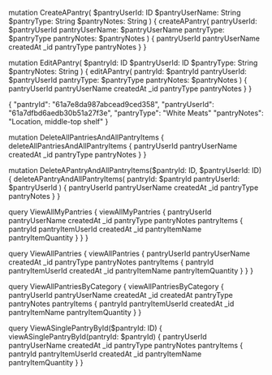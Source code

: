 <!-- *** Mutations *** -->
<!-- Create a pantry item -->
mutation CreateAPantry(
  $pantryUserId: ID
  $pantryUserName: String
  $pantryType: String
  $pantryNotes: String
) {
  createAPantry(
    pantryUserId: $pantryUserId
    pantryUserName: $pantryUserName
    pantryType: $pantryType
    pantryNotes: $pantryNotes
  ) {
    pantryUserId
    pantryUserName
    createdAt
    _id
    pantryType
    pantryNotes
  }
}

<!-- edit a pantry -->
mutation EditAPantry(
  $pantryId: ID
  $pantryUserId: ID
  $pantryType: String
  $pantryNotes: String
) {
  editAPantry(
    pantryId: $pantryId
    pantryUserId: $pantryUserId
    pantryType: $pantryType
    pantryNotes: $pantryNotes
  ) {
    pantryUserId
    pantryUserName
    createdAt
    _id
    pantryType
    pantryNotes
  }
}

<!-- Edit pantry arguments -->
{
  "pantryId": "61a7e8da987abcead9ced358",
  "pantryUserId": "61a7dfbd6aedb30b51a27f3e",
  "pantryType": "White Meats"
  "pantryNotes": "Location, middle-top shelf"
}

<!-- Delete all pantryies and all pantry items -->
mutation DeleteAllPantriesAndAllPantryItems {
  deleteAllPantriesAndAllPantryItems {
    pantryUserId
    pantryUserName
    createdAt
    _id
    pantryType
    pantryNotes
  }
}

<!-- delete a pantry and all pantry items -->
mutation DeleteAPantryAndAllPantryItems($pantryId: ID, $pantryUserId: ID) {
  deleteAPantryAndAllPantryItems(
    pantryId: $pantryId
    pantryUserId: $pantryUserId
  ) {
    pantryUserId
    pantryUserName
    createdAt
    _id
    pantryType
    pantryNotes
  }
}


<!-- *** Queries *** -->
<!-- Query to view all my pantries -->
query ViewAllMyPantries {
  viewAllMyPantries {
    pantryUserId
    pantryUserName
    createdAt
    _id
    pantryType
    pantryNotes
    pantryItems {
      pantryId
      pantryItemUserId
      createdAt
      _id
      pantryItemName
      pantryItemQuantity
    }
  }
}

<!-- Query all pantries -->
query ViewAllPantries {
  viewAllPantries {
    pantryUserId
    pantryUserName
    createdAt
    _id
    pantryType
    pantryNotes
    pantryItems {
      pantryId
      pantryItemUserId
      createdAt
      _id
      pantryItemName
      pantryItemQuantity
    }
  }
}

<!-- Query all pantries same category -->
query ViewAllPantriesByCategory {
  viewAllPantriesByCategory {
    pantryUserId
    pantryUserName
    createdAt
    _id
    createdAt
    pantryType
    pantryNotes
    pantryItems {
      pantryId
      pantryItemUserId
      createdAt
      _id
      pantryItemName
      pantryItemQuantity
    }
}

<!-- Query single pantry -->
query ViewASinglePantryById($pantryId: ID) {
  viewASinglePantryById(pantryId: $pantryId) {
    pantryUserId
    pantryUserName
    createdAt
    _id
    pantryType
    pantryNotes
    pantryItems {
      pantryId
      pantryItemUserId
      createdAt
      _id
      pantryItemName
      pantryItemQuantity
    }
}